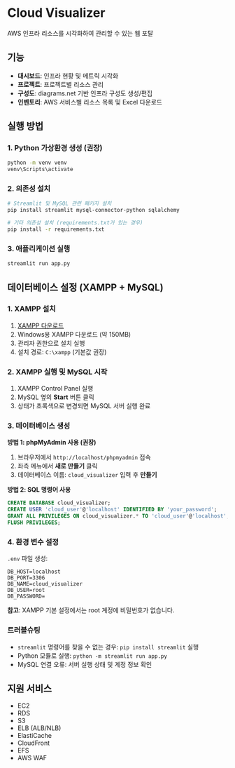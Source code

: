 # Cloud Visualizer

AWS 인프라 리소스를 시각화하여 관리할 수 있는 웹 포탈

## 기능

- **대시보드**: 인프라 현황 및 메트릭 시각화
- **프로젝트**: 프로젝트별 리소스 관리
- **구성도**: diagrams.net 기반 인프라 구성도 생성/편집
- **인벤토리**: AWS 서비스별 리소스 목록 및 Excel 다운로드

## 실행 방법

### 1. Python 가상환경 생성 (권장)
```bash
python -m venv venv
venv\Scripts\activate
```

### 2. 의존성 설치
```bash
# Streamlit 및 MySQL 관련 패키지 설치
pip install streamlit mysql-connector-python sqlalchemy

# 기타 의존성 설치 (requirements.txt가 있는 경우)
pip install -r requirements.txt
```

### 3. 애플리케이션 실행
```bash
streamlit run app.py
```

## 데이터베이스 설정 (XAMPP + MySQL)

### 1. XAMPP 설치
1. [XAMPP 다운로드](https://www.apachefriends.org/download.html)
2. Windows용 XAMPP 다운로드 (약 150MB)
3. 관리자 권한으로 설치 실행
4. 설치 경로: `C:\xampp` (기본값 권장)

### 2. XAMPP 실행 및 MySQL 시작
1. XAMPP Control Panel 실행
2. MySQL 옆의 **Start** 버튼 클릭
3. 상태가 초록색으로 변경되면 MySQL 서버 실행 완료

### 3. 데이터베이스 생성
**방법 1: phpMyAdmin 사용 (권장)**
1. 브라우저에서 `http://localhost/phpmyadmin` 접속
2. 좌측 메뉴에서 **새로 만들기** 클릭
3. 데이터베이스 이름: `cloud_visualizer` 입력 후 **만들기**

**방법 2: SQL 명령어 사용**
```sql
CREATE DATABASE cloud_visualizer;
CREATE USER 'cloud_user'@'localhost' IDENTIFIED BY 'your_password';
GRANT ALL PRIVILEGES ON cloud_visualizer.* TO 'cloud_user'@'localhost';
FLUSH PRIVILEGES;
```

### 4. 환경 변수 설정
`.env` 파일 생성:
```
DB_HOST=localhost
DB_PORT=3306
DB_NAME=cloud_visualizer
DB_USER=root
DB_PASSWORD=
```
**참고**: XAMPP 기본 설정에서는 root 계정에 비밀번호가 없습니다.

### 트러블슈팅
- `streamlit` 명령어를 찾을 수 없는 경우: `pip install streamlit` 실행
- Python 모듈로 실행: `python -m streamlit run app.py`
- MySQL 연결 오류: 서버 실행 상태 및 계정 정보 확인

## 지원 서비스

- EC2
- RDS
- S3
- ELB (ALB/NLB)
- ElastiCache
- CloudFront
- EFS
- AWS WAF
